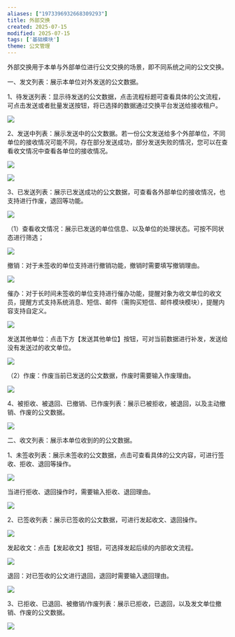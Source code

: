 ```yaml
---
aliases: ["1973396932668309293"]
title: 外部交换
created: 2025-07-15
modified: 2025-07-15
tags: ['基础模块']
theme: 公文管理
---
```


外部交换用于本单与外部单位进行公文交换的场景，即不同系统之间的公文交换。

一、发文列表：展示本单位对外发送的公文数据。

1、待发送列表：显示待发送的公文数据，点击流程标题可查看具体的公文流程，可点击发送或者批量发送按钮，将已选择的数据通过交换平台发送给接收租户。

![](89820d65289fb896c53b43eab596f7ee.jpg)

2、发送中列表：展示发送中的公文数据。若一份公文发送给多个外部单位，不同单位的接收情况可能不同，存在部分发送成功，部分发送失败的情况，您可以在查看收文情况中查看各单位的接收情况。

![](809a8e99809a27184709082b751676a2.jpg)

![](50e7e05df95ae2b70633108068a6ce25.jpg)

3、已发送列表：展示已发送成功的公文数据，可查看各外部单位的接收情况，也支持进行作废，退回等功能。

![](f8fccd8adedf3c490f288a00d3d16883.jpg)

（1）查看收文情况：展示已发送的单位信息、以及单位的处理状态。可按不同状态进行筛选；

![](5e54d4dec46947b7d01bd98961242dd4.jpg)

撤销：对于未签收的单位支持进行撤销功能，撤销时需要填写撤销理由。

![](cf81a29e2f72d56a12fc9e5ffd3a5b41.jpg)

催办：对于长时间未签收的单位支持进行催办功能，提醒对象为收文单位的收文员，提醒方式支持系统消息、短信、邮件（需购买短信、邮件模块模块），提醒内容支持自定义。

![](53ecc0195541079ddc347c78d43bcd47.jpg)

发送其他单位：点击下方【发送其他单位】按钮，可对当前数据进行补发，发送给没有发送过的收文单位。

![](0d68b01c0ee9638c7e4010ab33c14c5f.jpg)

（2）作废：作废当前已发送的公文数据，作废时需要输入作废理由。

![](fee18a18b02ee748786e2ed7c067c4e5.jpg)

4、被拒收、被退回、已撤销、已作废列表：展示已被拒收，被退回，以及主动撤销、作废的公文数据。

![](d2d13c179ca8a78c7394dc6fc63557bf.jpg)

二、收文列表：展示本单位收到的的公文数据。

1、未签收列表：展示未签收的公文数据，点击可查看具体的公文内容，可进行签收、拒收、退回等操作。

![](15ab2c0e02acb9338e7fcc1b25d0b9aa.jpg)

当进行拒收、退回操作时，需要输入拒收、退回理由。

![](8cc7b64aa3d998b80d9a292b2e6bb886.jpg)

2、已签收列表：展示已签收的公文数据，可进行发起收文、退回操作。

![](e6ba0de310b985988ce983f4bae22e6c.jpg)

发起收文：点击【发起收文】按钮，可选择发起后续的内部收文流程。

![](e43ab3fc52a750ae0eba5a00ec4aca12.jpg)

退回：对已签收的公文进行退回，退回时需要输入退回理由。

![](a78140cd6950969735b11adf53cb06c3.jpg)

3、已拒收、已退回、被撤销/作废列表：展示已拒收，已退回，以及发文单位撤销、作废的公文数据。

![](99ffc3f5e8573cd26d1be8366251f662.jpg)